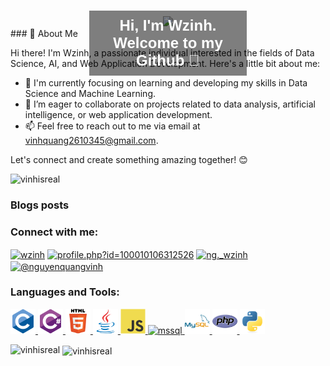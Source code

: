 <div align="center" style="position: relative; text-align: center;">
  <img src="https://i.pinimg.com/originals/9f/92/6c/9f926c8c220127d81c8ba6897aa8d5db.gif" ">
  <h3 style="position: absolute; top: 50%; left: 50%; transform: translate(-50%, -50%); font-family: 'Arial', sans-serif; font-size: 24px; color: #FFFFFF; background-color: rgba(0, 0, 0, 0.5); padding: 10px;">Hi, I'm Wzinh. Welcome to my Github 👋</h3>
</div>
### 👀 About Me

Hi there! I'm Wzinh, a passionate individual interested in the fields of Data Science, AI, and Web Application Development. Here's a little bit about me:

- 🌱 I'm currently focusing on learning and developing my skills in Data Science and Machine Learning.
- 💞️ I’m eager to collaborate on projects related to data analysis, artificial intelligence, or web application development.
- 📫 Feel free to reach out to me via email at [vinhquang2610345@gmail.com](mailto:vinhquang2610345@gmail.com).

Let's connect and create something amazing together! 😊

<p align="left"> <img src="https://komarev.com/ghpvc/?username=vinhisreal&label=Profile%20views&color=0e75b6&style=flat" alt="vinhisreal" /> </p>

### Blogs posts
<!-- BLOG-POST-LIST:START -->
<!-- BLOG-POST-LIST:END -->

<h3 align="left">Connect with me:</h3>
<p align="left">
<a href="https://dev.to/wzinh" target="blank"><img align="center" src="https://raw.githubusercontent.com/rahuldkjain/github-profile-readme-generator/master/src/images/icons/Social/devto.svg" alt="wzinh" height="30" width="40" /></a>
<a href="https://fb.com/profile.php?id=100010106312526" target="blank"><img align="center" src="https://raw.githubusercontent.com/rahuldkjain/github-profile-readme-generator/master/src/images/icons/Social/facebook.svg" alt="profile.php?id=100010106312526" height="30" width="40" /></a>
<a href="https://instagram.com/ng._wzinh" target="blank"><img align="center" src="https://raw.githubusercontent.com/rahuldkjain/github-profile-readme-generator/master/src/images/icons/Social/instagram.svg" alt="ng._wzinh" height="30" width="40" /></a>
<a href="https://medium.com/@nguyenquangvinh" target="blank"><img align="center" src="https://raw.githubusercontent.com/rahuldkjain/github-profile-readme-generator/master/src/images/icons/Social/medium.svg" alt="@nguyenquangvinh" height="30" width="40" /></a>
</p>

<h3 align="left">Languages and Tools:</h3>
<p align="left"> <a href="https://www.cprogramming.com/" target="_blank" rel="noreferrer"> <img src="https://raw.githubusercontent.com/devicons/devicon/master/icons/c/c-original.svg" alt="c" width="40" height="40"/> </a> <a href="https://www.w3schools.com/cs/" target="_blank" rel="noreferrer"> <img src="https://raw.githubusercontent.com/devicons/devicon/master/icons/csharp/csharp-original.svg" alt="csharp" width="40" height="40"/> </a> <a href="https://www.w3.org/html/" target="_blank" rel="noreferrer"> <img src="https://raw.githubusercontent.com/devicons/devicon/master/icons/html5/html5-original-wordmark.svg" alt="html5" width="40" height="40"/> </a> <a href="https://www.java.com" target="_blank" rel="noreferrer"> <img src="https://raw.githubusercontent.com/devicons/devicon/master/icons/java/java-original.svg" alt="java" width="40" height="40"/> </a> <a href="https://developer.mozilla.org/en-US/docs/Web/JavaScript" target="_blank" rel="noreferrer"> <img src="https://raw.githubusercontent.com/devicons/devicon/master/icons/javascript/javascript-original.svg" alt="javascript" width="40" height="40"/> </a> <a href="https://www.microsoft.com/en-us/sql-server" target="_blank" rel="noreferrer"> <img src="https://www.svgrepo.com/show/303229/microsoft-sql-server-logo.svg" alt="mssql" width="40" height="40"/> </a> <a href="https://www.mysql.com/" target="_blank" rel="noreferrer"> <img src="https://raw.githubusercontent.com/devicons/devicon/master/icons/mysql/mysql-original-wordmark.svg" alt="mysql" width="40" height="40"/> </a> <a href="https://www.php.net" target="_blank" rel="noreferrer"> <img src="https://raw.githubusercontent.com/devicons/devicon/master/icons/php/php-original.svg" alt="php" width="40" height="40"/> </a> <a href="https://www.python.org" target="_blank" rel="noreferrer"> <img src="https://raw.githubusercontent.com/devicons/devicon/master/icons/python/python-original.svg" alt="python" width="40" height="40"/> </a> </p>

<p><img align="left" src="https://github-readme-stats.vercel.app/api/top-langs?username=vinhisreal&show_icons=true&locale=en&layout=compact" alt="vinhisreal" /></p>

<p>&nbsp;<img align="center" src="https://github-readme-stats.vercel.app/api?username=vinhisreal&show_icons=true&locale=en" alt="vinhisreal" /></p>
